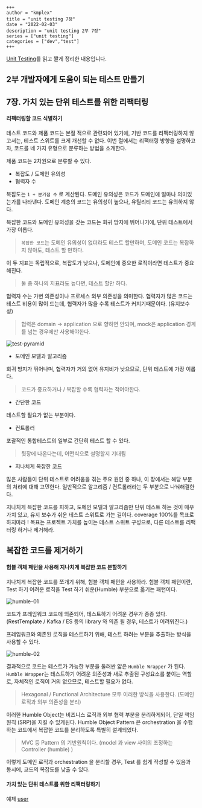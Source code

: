 ```
+++ 
author = "kmplex" 
title = "unit testing 7장" 
date = "2022-02-03" 
description = "unit testing 2부 7장"  
series = ["unit testing"] 
categories = ["dev","test"] 
+++
```

[Unit Testing](http://www.yes24.com/Product/Goods/104084175)를 읽고 짤게 정리한 내용입니다.

## 2부 개발자에게 도움이 되는 테스트 만들기 

## 7장. 가치 있는 단위 테스트를 위한 리팩터링 

#### 리팩터링할 코드 식별하기

테스트 코드와 제품 코드는 본질 적으로 관련되어 있기에, 기반 코드를 리팩터링하지 않고서는, 테스트 스위트를 크게 개선할 수 없다.
이번 절에서는 리팩터링 방향을 설명하고자, 코드를 네 가지 유형으로 분류하는 방법을 소개한다.

제품 코드는 2차원으로 분류할 수 있다.

- 복잡도 / 도메인 유의성
- 협력자 수

복잡도는 `1 + 분기점 수` 로 계산된다.
도메인 유의성은 코드가 도메인에 얼마나 의미있는가를 나타낸다.
도메인 계층의 코드는 유의성이 높으나, 유틸리티 코드는 유의하지 않다.

복잡한 코드와 도메인 유의성을 갖는 코드는 회귀 방지에 뛰어나기에, 단위 테스트에서 가장 이롭다.

> `복잡한 코드`는 도메인 유의성이 없더라도 테스트 할만하며, 도메인 코드는 복잡하지 않아도, 테스트 할 만하다. 
    
이 두 지표는 독립적으로, 복잡도가 낮으나, 도메인에 중요한 로직이라면 테스트가 중요해진다.

> 둘 중 하나의 지표라도 높다면, 테스트 할만 하다.

협력자 수는 가변 의존성이나 프로세스 외부 의존성을 의미한다.
협력자가 많은 코드는 테스트 비용이 많이 드는데, 협력자가 많을 수록 테스트가 커지기때문이다. (유지보수성)

> 협력은 domain -> application 으로 향하면 안되며, mock은 application 경계를 넘는 경우에만 사용해야한다.

![test-pyramid](07-01.jpg)

- 도메인 모델과 알고리즘 

회귀 방지가 뛰어나며, 협력자가 거의 없어 유지비가 낮으므로, 단위 테스트에 가장 이롭다.

> 코드가 중요하거나 / 복잡할 수록 협력자는 적어야한다.

- 간단한 코드

테스트할 필요가 없는 부분이다. 

- 컨트롤러

포괄적인 통합테스트의 일부로 간단히 테스트 할 수 있다. 

> 뒷장에 나온다는데, 어떤식으로 설명할지 기대됨

- 지나치게 복잡한 코드

많은 사람들이 단위 테스트로 어려움을 겪는 주요 원인 중 하나, 이 장에서는 해당 부분의 처리에 대해 고민한다.
일반적으로 알고리즘 / 컨트롤러라는 두 부분으로 나눠해결한다.

지나치게 복잡한 코드를 피하고, 도메인 모델과 알고리즘만 단위 테스트 하는 것이 매우 가치 있고, 유지 보수가 쉬운 테스트 스위트로 가는 길이다.
coverage 100%를 목표로 하지마라 ! 목표는 프로젝트 가치를 높이는 테스트 스위트 구성으로, 다른 테스트를 리팩터링 하거나 제거해라.

## 복잡한 코드를 제거하기

#### 험블 객체 패턴을 사용해 지나치게 복잡한 코드 분할하기

지나치게 복잡한 코드를 쪼개기 위해, 험블 객체 패턴을 사용하라.
험블 객체 패턴이란, Test 하기 어려운 로직을 Test 하기 쉬운(Humble) 부분으로 옮기는 패턴이다.


![humble-01](humble-01.jpg)

코드가 프레임워크 코드에 의존되어, 테스트하기 어려운 경우가 종종 있다.     
(RestTemplate / Kafka / ES 등의 library 와 의존 될 경우, 테스트가 어려워진다.)

프레임워크와 의존된 로직을 테스트하기 위해, 테스트 하려는 부분을 추출하는 방식을 사용할 수 있다.

![humble-02](humble-02.jpg)

결과적으로 코드는 테스트가 가능한 부분을 둘러싼 얇은 `Humble Wrapper` 가 된다.
`Humble Wrapper`는 테스트하기 어려운 의존성과 새로 추출된 구성요소를 붙이는 역할로, 자체적인 로직이 거의 없으므로, 테스트할 필요가 없다.

> Hexagonal / Functional Architecture 모두 이러한 방식을 사용한다. (도메인 로직과 외부 의존성을 분리)

이러한 Humble Object는 비즈니스 로직과 외부 협력 부분을 분리하게되어, 단일 책임 원칙 (SRP)을 지킬 수 있게된다. 
Humble Object Pattern 은 orchestration 을 수행하는 코드에서 복잡한 코드를 분리하도록 특별히 설계되었다.

> MVC 등 Pattern 의 기반원칙이다. (model 과 view 사이의 조정하는 Controller (humble) )

이렇게 도메인 로직과 orchestration 을 분리할 경우, Test 를 쉽게 작성할 수 있음과 동시에, 코드의 복잡도를 낮출 수 있다.


#### 가치 있는 단위 테스트를 위한 리팩터링하기

예제 [user](/code/src/main/kotlin/unittest/ch07/User.kt)

